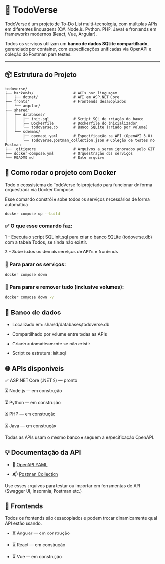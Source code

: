 # 🧠 TodoVerse

TodoVerse é um projeto de To-Do List multi-tecnologia, com múltiplas APIs em diferentes linguagens (C#, Node.js, Python, PHP, Java) e frontends em frameworks modernos (React, Vue, Angular).  

Todos os serviços utilizam um **banco de dados SQLite compartilhado**, gerenciado por container, com especificações unificadas via OpenAPI e coleção do Postman para testes.

---

## 📦 Estrutura do Projeto

```plaintext
todoverse/
├── backends/                  # APIs por linguagem
│   ├── dotnet/                # API em ASP.NET Core
├── fronts/                    # Frontends desacoplados
│   └── angular/
├── shared/
│   ├── databases/
│   │   ├── init.sql           # Script SQL de criação do banco
│   │   ├── Dockerfile         # Dockerfile do inicializador
│   │   └── todoverse.db       # Banco SQLite (criado por volume)
│   └── schemas/
│       ├── openapi.yaml       # Especificação da API (OpenAPI 3.0)
│       └── TodoVerse.postman_collection.json # Coleção de testes no Postman
├── .gitignore                 # Arquivos a serem ignorados pelo GIT
├── docker-compose.yml         # Orquestração dos serviços
└── README.md                  # Este arquivo
```

## 🚀 Como rodar o projeto com Docker
Todo o ecossistema do TodoVerse foi projetado para funcionar de forma orquestrada via Docker Compose.

Esse comando constrói e sobe todos os serviços necessários de forma automática:

```bash
docker compose up --build
```

### ✅ O que esse comando faz:
1 - Executa o script SQL init.sql para criar o banco SQLite (todoverse.db) com a tabela Todos, se ainda não existir.

2 - Sobe todos os demais serviços de API's e frontends

### 🛑 Para parar os serviços:
```bash
docker compose down
```

### 🔄 Para parar e remover tudo (inclusive volumes):
```bash
docker compose down -v
```

## 📂 Banco de dados
* Localizado em: shared/databases/todoverse.db

* Compartilhado por volume entre todas as APIs

* Criado automaticamente se não existir

* Script de estrutura: init.sql

## 🌐 APIs disponíveis
✅ ASP.NET Core (.NET 9) — pronto

⏳ Node.js — em construção

⏳ Python — em construção

⏳ PHP — em construção

⏳ Java — em construção

Todas as APIs usam o mesmo banco e seguem a especificação OpenAPI.

## 💡 Documentação da API
* 📄 [OpenAPI YAML](/shared/schema/openapi.yaml)

* 📬 [Postman Collection](/shared/schema/TodoVerse.postman_collection.json)

Use esses arquivos para testar ou importar em ferramentas de API (Swagger UI, Insomnia, Postman etc.).

## 🎨 Frontends
Todos os frontends são desacoplados e podem trocar dinamicamente qual API estão usando.

* ⏳ Angular — em construção

* ⏳ React — em construção

* ⏳ Vue — em construção